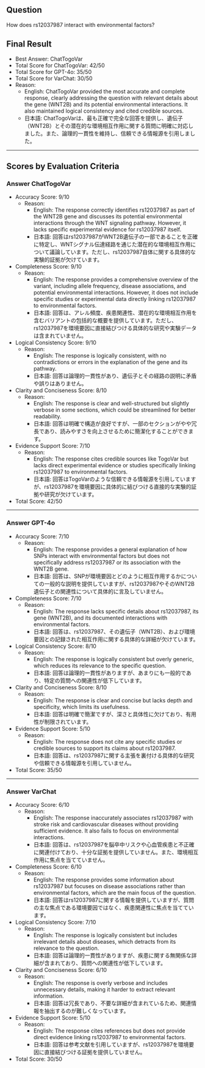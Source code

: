 ## Question

How does rs12037987 interact with environmental factors?

## Final Result

- Best Answer: ChatTogoVar
- Total Score for ChatTogoVar: 42/50
- Total Score for GPT-4o: 35/50
- Total Score for VarChat: 30/50
- Reason:
  - English: ChatTogoVar provided the most accurate and complete response, clearly addressing the question with relevant details about the gene (WNT2B) and its potential environmental interactions. It also maintained logical consistency and cited credible sources.
  - 日本語: ChatTogoVarは、最も正確で完全な回答を提供し、遺伝子（WNT2B）とその潜在的な環境相互作用に関する質問に明確に対応しました。また、論理的一貫性を維持し、信頼できる情報源を引用しました。

---

## Scores by Evaluation Criteria

### Answer ChatTogoVar
- Accuracy Score: 9/10
  - Reason: 
    - English: The response correctly identifies rs12037987 as part of the WNT2B gene and discusses its potential environmental interactions through the WNT signaling pathway. However, it lacks specific experimental evidence for rs12037987 itself.
    - 日本語: 回答はrs12037987がWNT2B遺伝子の一部であることを正確に特定し、WNTシグナル伝達経路を通じた潜在的な環境相互作用について議論しています。ただし、rs12037987自体に関する具体的な実験的証拠が欠けています。
- Completeness Score: 9/10
  - Reason: 
    - English: The response provides a comprehensive overview of the variant, including allele frequency, disease associations, and potential environmental interactions. However, it does not include specific studies or experimental data directly linking rs12037987 to environmental factors.
    - 日本語: 回答は、アレル頻度、疾患関連性、潜在的な環境相互作用を含むバリアントの包括的な概要を提供しています。ただし、rs12037987を環境要因に直接結びつける具体的な研究や実験データは含まれていません。
- Logical Consistency Score: 9/10
  - Reason: 
    - English: The response is logically consistent, with no contradictions or errors in the explanation of the gene and its pathway.
    - 日本語: 回答は論理的一貫性があり、遺伝子とその経路の説明に矛盾や誤りはありません。
- Clarity and Conciseness Score: 8/10
  - Reason: 
    - English: The response is clear and well-structured but slightly verbose in some sections, which could be streamlined for better readability.
    - 日本語: 回答は明確で構造が良好ですが、一部のセクションがやや冗長であり、読みやすさを向上させるために簡潔化することができます。
- Evidence Support Score: 7/10
  - Reason: 
    - English: The response cites credible sources like TogoVar but lacks direct experimental evidence or studies specifically linking rs12037987 to environmental factors.
    - 日本語: 回答はTogoVarのような信頼できる情報源を引用していますが、rs12037987を環境要因に具体的に結びつける直接的な実験的証拠や研究が欠けています。
- Total Score: 42/50

---

### Answer GPT-4o
- Accuracy Score: 7/10
  - Reason: 
    - English: The response provides a general explanation of how SNPs interact with environmental factors but does not specifically address rs12037987 or its association with the WNT2B gene.
    - 日本語: 回答は、SNPが環境要因とどのように相互作用するかについての一般的な説明を提供していますが、rs12037987やそのWNT2B遺伝子との関連性について具体的に言及していません。
- Completeness Score: 7/10
  - Reason: 
    - English: The response lacks specific details about rs12037987, its gene (WNT2B), and its documented interactions with environmental factors.
    - 日本語: 回答は、rs12037987、その遺伝子（WNT2B）、および環境要因との記録された相互作用に関する具体的な詳細が欠けています。
- Logical Consistency Score: 8/10
  - Reason: 
    - English: The response is logically consistent but overly generic, which reduces its relevance to the specific question.
    - 日本語: 回答は論理的一貫性がありますが、あまりにも一般的であり、特定の質問への関連性が低下しています。
- Clarity and Conciseness Score: 8/10
  - Reason: 
    - English: The response is clear and concise but lacks depth and specificity, which limits its usefulness.
    - 日本語: 回答は明確で簡潔ですが、深さと具体性に欠けており、有用性が制限されています。
- Evidence Support Score: 5/10
  - Reason: 
    - English: The response does not cite any specific studies or credible sources to support its claims about rs12037987.
    - 日本語: 回答は、rs12037987に関する主張を裏付ける具体的な研究や信頼できる情報源を引用していません。
- Total Score: 35/50

---

### Answer VarChat
- Accuracy Score: 6/10
  - Reason: 
    - English: The response inaccurately associates rs12037987 with stroke risk and cardiovascular diseases without providing sufficient evidence. It also fails to focus on environmental interactions.
    - 日本語: 回答は、rs12037987を脳卒中リスクや心血管疾患と不正確に関連付けており、十分な証拠を提供していません。また、環境相互作用に焦点を当てていません。
- Completeness Score: 6/10
  - Reason: 
    - English: The response provides some information about rs12037987 but focuses on disease associations rather than environmental factors, which are the main focus of the question.
    - 日本語: 回答はrs12037987に関する情報を提供していますが、質問の主な焦点である環境要因ではなく、疾患関連性に焦点を当てています。
- Logical Consistency Score: 7/10
  - Reason: 
    - English: The response is logically consistent but includes irrelevant details about diseases, which detracts from its relevance to the question.
    - 日本語: 回答は論理的一貫性がありますが、疾患に関する無関係な詳細が含まれており、質問への関連性が低下しています。
- Clarity and Conciseness Score: 6/10
  - Reason: 
    - English: The response is overly verbose and includes unnecessary details, making it harder to extract relevant information.
    - 日本語: 回答は冗長であり、不要な詳細が含まれているため、関連情報を抽出するのが難しくなっています。
- Evidence Support Score: 5/10
  - Reason: 
    - English: The response cites references but does not provide direct evidence linking rs12037987 to environmental factors.
    - 日本語: 回答は参考文献を引用していますが、rs12037987を環境要因に直接結びつける証拠を提供していません。
- Total Score: 30/50
